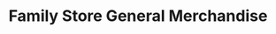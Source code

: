 ---
title: "Family Store General Merchandise"
url: /gbarnga/family-store-general-merchandise/
shop: Lebensmittel
---